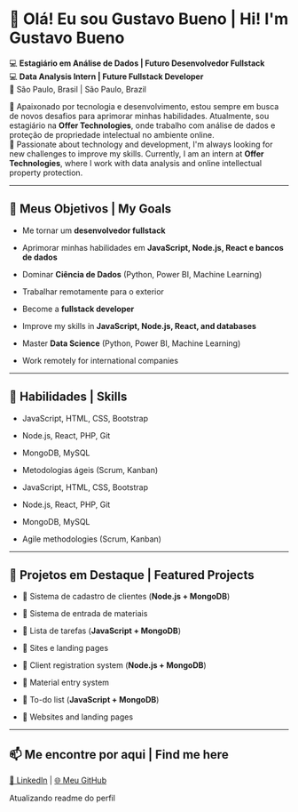 # 👋 Olá! Eu sou Gustavo Bueno | Hi! I'm Gustavo Bueno  
💻 **Estagiário em Análise de Dados | Futuro Desenvolvedor Fullstack**  
💻 **Data Analysis Intern | Future Fullstack Developer**  
📍 São Paulo, Brasil | São Paulo, Brazil  

🚀 Apaixonado por tecnologia e desenvolvimento, estou sempre em busca de novos desafios para aprimorar minhas habilidades. Atualmente, sou estagiário na **Offer Technologies**, onde trabalho com análise de dados e proteção de propriedade intelectual no ambiente online.  
🚀 Passionate about technology and development, I'm always looking for new challenges to improve my skills. Currently, I am an intern at **Offer Technologies**, where I work with data analysis and online intellectual property protection.  

---

## 🎯 Meus Objetivos | My Goals  
- Me tornar um **desenvolvedor fullstack**  
- Aprimorar minhas habilidades em **JavaScript, Node.js, React e bancos de dados**  
- Dominar **Ciência de Dados** (Python, Power BI, Machine Learning)  
- Trabalhar remotamente para o exterior  

- Become a **fullstack developer**  
- Improve my skills in **JavaScript, Node.js, React, and databases**  
- Master **Data Science** (Python, Power BI, Machine Learning)  
- Work remotely for international companies  

---

## 🔨 Habilidades | Skills  
- JavaScript, HTML, CSS, Bootstrap  
- Node.js, React, PHP, Git  
- MongoDB, MySQL  
- Metodologias ágeis (Scrum, Kanban)  

- JavaScript, HTML, CSS, Bootstrap  
- Node.js, React, PHP, Git  
- MongoDB, MySQL  
- Agile methodologies (Scrum, Kanban)  

---

## 📌 Projetos em Destaque | Featured Projects  
- 🔹 Sistema de cadastro de clientes (**Node.js + MongoDB**)  
- 🔹 Sistema de entrada de materiais  
- 🔹 Lista de tarefas (**JavaScript + MongoDB**)  
- 🔹 Sites e landing pages  

- 🔹 Client registration system (**Node.js + MongoDB**)  
- 🔹 Material entry system  
- 🔹 To-do list (**JavaScript + MongoDB**)  
- 🔹 Websites and landing pages  

---

## 📫 Me encontre por aqui | Find me here  
[📌 LinkedIn](https://www.linkedin.com/in/gustavobuenok/) | [🌐 Meu GitHub](https://github.com/GustavoBuenoK)  

Atualizando readme do perfil
